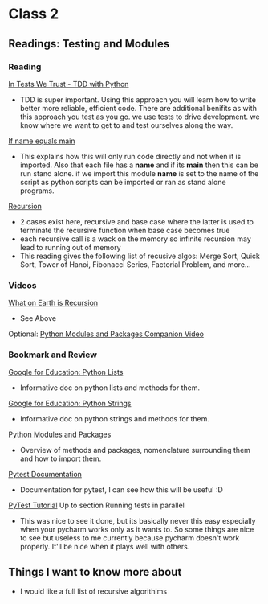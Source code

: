 # Class 2

## Readings: Testing and Modules

### Reading

[In Tests We Trust - TDD with Python](https://code.likeagirl.io/in-tests-we-trust-tdd-with-python-af69f47e6932)

- TDD is super important. Using this approach you will learn how to write better more reliable, efficient code. There are additional benifits as with this approach you test as you go. we use tests to drive development. we know where we want to get to and test ourselves along the way.

[If name equals main](https://www.geeksforgeeks.org/what-does-the-if-__name__-__main__-do/)

- This explains how this will only run code directly and not when it is imported. Also that each file has a __name__ and if its __main__ then this can be run stand alone. if we import this module __name__ is set to the name of the script as python scripts can be imported or ran as stand alone programs.

[Recursion](https://www.geeksforgeeks.org/recursion/)

- 2 cases exist here, recursive and base case where the latter is used to terminate the recursive function when base case becomes true
- each recursive call is a wack on the memory so infinite recursion may lead to running out of memory
- This reading gives the following list of recusive algos: Merge Sort, Quick Sort, Tower of Hanoi, Fibonacci Series, Factorial Problem, and more...

### Videos

[What on Earth is Recursion](https://www.youtube.com/watch?v=Mv9NEXX1VHc)

- See Above

Optional: [Python Modules and Packages Companion Video](https://realpython.com/courses/python-modules-packages/)

### Bookmark and Review

[Google for Education: Python Lists](https://developers.google.com/edu/python/lists)

- Informative doc on python lists and methods for them.

[Google for Education: Python Strings](https://developers.google.com/edu/python/strings)

- Informative doc on python strings and methods for them.

[Python Modules and Packages](https://realpython.com/python-modules-packages/)

- Overview of methods and packages, nomenclature surrounding them and how to import them.

[Pytest Documentation](https://docs.pytest.org/en/latest/)

- Documentation for pytest, I can see how this will be useful :D

[PyTest Tutorial](https://www.guru99.com/pytest-tutorial.html) Up to section Running tests in parallel

- This was nice to see it done, but its basically never this easy especially when your pycharm works only as it wants to. So some things are nice to see but useless to me currently because pycharm doesn't work properly. It'll be nice when it plays well with others.

## Things I want to know more about

- I would like a full list of recursive algorithims
